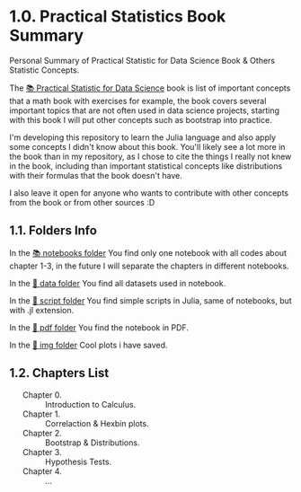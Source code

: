 # 1.0. Practical Statistics Book Summary
<p>Personal Summary of Practical Statistic for Data Science Book & Others Statistic Concepts.</p>
<p>The <a href='https://www.oreilly.com/library/view/practical-statistics-for/9781491952955'>📚 Practical Statistic for Data Science</a> book is list of important concepts that a math book with exercises for example, the book covers several important topics that are not often used in data science projects, starting with this book I will put other concepts such as bootstrap into practice.<br></p>
<p>I'm developing this repository to learn the Julia language and also apply some concepts I didn't know about this book. You'll likely see a lot more in the book than in my repository, as I chose to cite the things I really not knew in the book, including than important statistical concepts like distributions with their formulas that the book doesn't have.</p>
<p>I also leave it open for anyone who wants to contribute with other concepts from the book or from other sources :D</p>

## 1.1. Folders Info
<p>In the <a href='https://github.com/xGabrielR/Practical-Statistics-Book-Summary/tree/main/notebooks'>📚 notebooks folder</a> You find only one notebook with all codes about chapter 1-3, in the future I will separate the chapters in different notebooks.</p>
<p>In the <a href='https://github.com/xGabrielR/Practical-Statistics-Book-Summary/tree/main/data'>💾 data folder</a> You find all datasets used in notebook.</p>
<p>In the <a href='https://github.com/xGabrielR/Practical-Statistics-Book-Summary/tree/main/scripts'>📃 script folder</a> You find simple scripts in Julia, same of notebooks, but with .jl extension.</p>
<p>In the <a href='https://github.com/xGabrielR/Practical-Statistics-Book-Summary/tree/main/pdf'>📕 pdf folder</a> You find the notebook in PDF.</p>
<p>In the <a href='https://github.com/xGabrielR/Practical-Statistics-Book-Summary/tree/main/img'>📸 img folder</a> Cool plots i have saved.</p>

## 1.2. Chapters List
<ul>
  <dl>
    <dt>Chapter 0.</dt>
      <dd>Introduction to Calculus.</dd>
    <dt>Chapter 1.</dt>
      <dd>Correlaction & Hexbin plots.</dd>
    <dt>Chapter 2.</dt>
      <dd>Bootstrap & Distributions.</dd>
    <dt>Chapter 3.</dt>
      <dd>Hypothesis Tests.</dd>
    <dt>Chapter 4.</dt>
      <dd>...</dd>
  </dl>
</ul>
